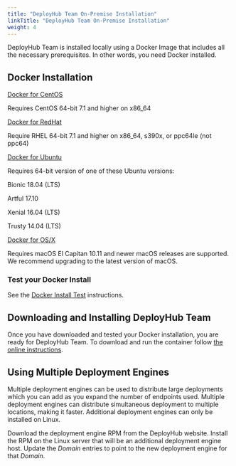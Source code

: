 ```yaml
---
title: "DeployHub Team On-Premise Installation"
linkTitle: "DeployHub Team On-Premise Installation"
weight: 4
---
```


DeployHub Team is installed locally using a Docker Image that includes all the necessary prerequisites. In other words, you need Docker installed.

## Docker Installation

[Docker for CentOS](https://docs.docker.com/install/linux/docker-ce/centos/)

Requires CentOS 64-bit 7.1 and higher on x86\_64

[Docker for RedHat](https://docs.docker.com/install/linux/docker-ee/rhel/)

Require RHEL 64-bit 7.1 and higher on x86\_64, s390x, or ppc64le (not ppc64)

[Docker for Ubuntu](https://docs.docker.com/install/linux/docker-ce/ubuntu/)

Requires 64-bit version of one of these Ubuntu versions:

Bionic 18.04 (LTS)

Artful 17.10

Xenial 16.04 (LTS)

Trusty 14.04 (LTS)

[Docker for OS/X](https://docs.docker.com/docker-for-mac/install/)

Requires macOS El Capitan 10.11 and newer macOS releases are supported. We recommend upgrading to the latest version of macOS.

### Test your Docker Install

See the [Docker Install Test](https://docs.docker.com/get-started/#test-docker-version) instructions.

## Downloading and Installing DeployHub Team

Once you have downloaded and tested your Docker installation, you are ready for DeployHub Team. To download and run the container follow [the online instructions](https://www.deployhub.com/deployhub-oss-on-prem-installation/).

## Using Multiple Deployment Engines

Multiple deployment engines can be used to distribute large deployments which you can add as you expand the number of endpoints used. Multiple deployment engines can distribute simultaneous deployment to multiple locations, making it faster. Additional deployment engines can only be installed on Linux.

Download the deployment engine RPM from the DeployHub website. Install the RPM on the Linux server that will be an additional deployment engine host. Update the _Domain_ entries to point to the new deployment engine for that _Domain_.
